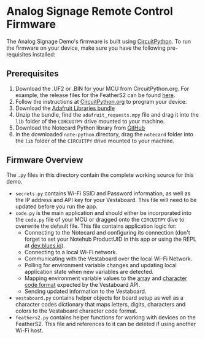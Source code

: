 # Analog Signage Remote Control Firmware

The Analog Signage Demo's firmware is built using [CircuitPython](https://circuiptpython.org). To run the firmware on your device, make sure you have the following pre-requisites installed:

## Prerequisites

1. Download the .UF2 or .BIN for your MCU from CircuitPython.org. For example, the release files for the FeatherS2 can be found [here](https://circuitpython.org/board/unexpectedmaker_feathers2/).
1. Follow the instructions at [CircuitPython.org](https://circuitpython.org) to program your device.
1. Download the [Adafruit Libraries bundle](https://circuitpython.org/libraries)
1. Unzip the bundle, find the `adafruit_requests.mpy` file and drag it into the `lib` folder of the `CIRCUITPY` drive mounted to your machine.
1. Download the Notecard Python library from [GitHub](https://github.com/blues/note-python)
1. In the downloaded `note-python` directory, drag the `notecard` folder into the `lib` folder of the `CIRCUITPY` drive mounted to your machine.

## Firmware Overview

The `.py` files in this directory contain the complete working source for this demo.

- `secrets.py` contains Wi-Fi SSID and Password information, as well as the IP address and API key for your Vestaboard. This file will need to be updated before you run the app.
- `code.py` is the main application and should either be incorporated into the `code.py` file of your MCU or dragged onto the `CIRCUITPY` dive to overwrite the default file. This file contains application logic for:
  - Connecting to the Notecard and configuring its connection (don't forget to set your Notehub ProductUID in this app or using the REPL at [dev.blues.io](https://dev.blues.io)).
  - Connecting to a local Wi-Fi network.
  - Communicating with the Vestaboard over the local Wi-Fi Network.
  - Polling for environment variable changes and updating local application state when new variables are detected.
  - Mapping environment variable values to the [array](https://docs.vestaboard.com/local) and [character code format](https://docs.vestaboard.com/characters) expected by the Vestaboard API.
  - Sending updated information to the Vestaboard.
- `vestaboard.py` contains helper objects for board setup as well as a character codes dictionary that maps letters, digits, characters and colors to the Vestaboard character code format.
- `feathers2.py` contains helper functions for working with devices on the FeatherS2. This file and references to it can be deleted if using another Wi-Fi host.
